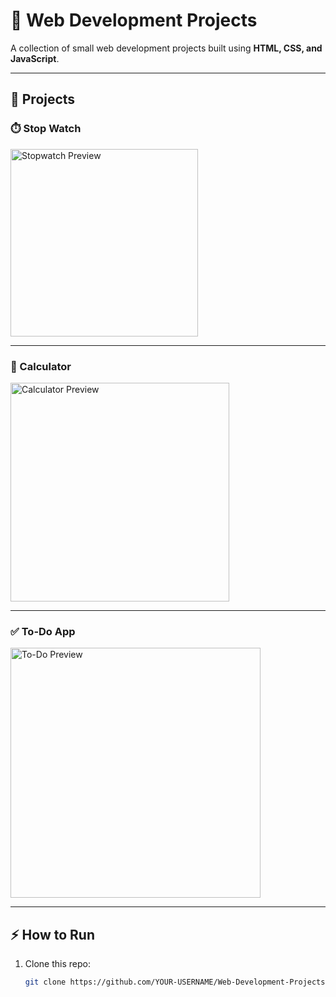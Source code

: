 # 🚀 Web Development Projects

A collection of small web development projects built using **HTML, CSS, and JavaScript**.

---

## 📌 Projects

### ⏱️ Stop Watch  
<img src="https://github.com/user-attachments/assets/548c41b4-4414-4c6f-80d5-56ca09cfb06f" alt="Stopwatch Preview" width="300"/>

---

### 🧮 Calculator  
<img src="https://github.com/user-attachments/assets/79cc041a-ab49-4cac-a129-7d3d22122f8e" alt="Calculator Preview" width="350"/>

---

### ✅ To-Do App  
<img src="https://github.com/user-attachments/assets/39a7f1f9-5e74-4f2f-8e21-3e1e9c9f95fb" alt="To-Do Preview" width="400"/>

---

## ⚡ How to Run
1. Clone this repo:
   ```bash
   git clone https://github.com/YOUR-USERNAME/Web-Development-Projects.git

